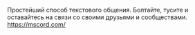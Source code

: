 Простейший способ текстового общения. Болтайте, тусите и<br>оставайтесь на связи со своими друзьями и сообществами.
https://mscord.com/
